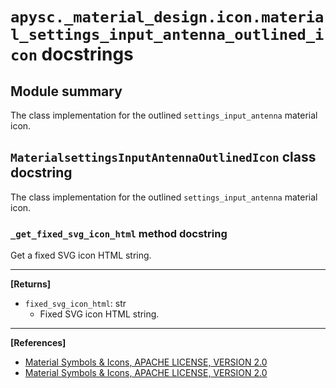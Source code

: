 # `apysc._material_design.icon.material_settings_input_antenna_outlined_icon` docstrings

## Module summary

The class implementation for the outlined `settings_input_antenna` material icon.

## `MaterialsettingsInputAntennaOutlinedIcon` class docstring

The class implementation for the outlined `settings_input_antenna` material icon.

### `_get_fixed_svg_icon_html` method docstring

Get a fixed SVG icon HTML string.<hr>

**[Returns]**

- `fixed_svg_icon_html`: str
  - Fixed SVG icon HTML string.

<hr>

**[References]**

- [Material Symbols & Icons, APACHE LICENSE, VERSION 2.0](https://fonts.google.com/icons?icon.size=24&icon.color=%23e8eaed)
- [Material Symbols & Icons, APACHE LICENSE, VERSION 2.0](https://www.apache.org/licenses/LICENSE-2.0.html)